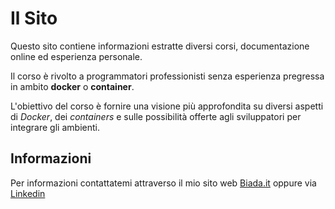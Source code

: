 # Il Sito

Questo sito contiene informazioni estratte diversi corsi, documentazione online ed esperienza personale.

Il corso è rivolto a programmatori professionisti senza esperienza pregressa in ambito __docker__ o __container__.

L'obiettivo del corso è fornire una visione più approfondita su diversi aspetti di _Docker_, dei _containers_ e sulle possibilità offerte agli sviluppatori per integrare gli ambienti.

## Informazioni

Per informazioni contattatemi attraverso il mio sito web [Biada.it](https://biada.it) oppure via [Linkedin](https://www.linkedin.com/in/nicolabiada)

